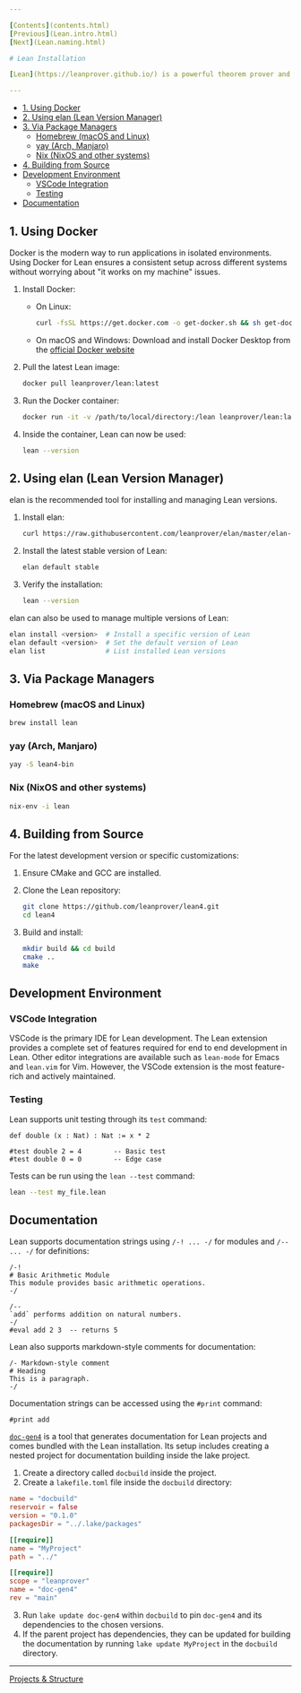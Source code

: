 ```yaml
---

[Contents](contents.html)
[Previous](Lean.intro.html)
[Next](Lean.naming.html)

# Lean Installation

[Lean](https://leanprover.github.io/) is a powerful theorem prover and programming language. This guide provides various methods to install Lean on a system.

---
```


- [1. Using Docker](#1-using-docker)
- [2. Using elan (Lean Version Manager)](#2-using-elan-lean-version-manager)
- [3. Via Package Managers](#3-via-package-managers)
  - [Homebrew (macOS and Linux)](#homebrew-macos-and-linux)
  - [yay (Arch, Manjaro)](#yay-arch-manjaro)
  - [Nix (NixOS and other systems)](#nix-nixos-and-other-systems)
- [4. Building from Source](#4-building-from-source)
- [Development Environment](#development-environment)
  - [VSCode Integration](#vscode-integration)
  - [Testing](#testing)
- [Documentation](#documentation)

## 1. Using Docker

Docker is the modern way to run applications in isolated environments. Using Docker for Lean ensures a consistent setup across different systems without worrying about "it works on my machine" issues.

1. Install Docker:

   - On Linux:

     ```bash
     curl -fsSL https://get.docker.com -o get-docker.sh && sh get-docker.sh
     ```

   - On macOS and Windows: Download and install Docker Desktop from the [official Docker website](https://www.docker.com/products/docker-desktop)

2. Pull the latest Lean image:

   ```bash
   docker pull leanprover/lean:latest
   ```

3. Run the Docker container:

   ```bash
   docker run -it -v /path/to/local/directory:/lean leanprover/lean:latest
   ```

4. Inside the container, Lean can now be used:

   ```bash
   lean --version
   ```

## 2. Using elan (Lean Version Manager)

elan is the recommended tool for installing and managing Lean versions.

1. Install elan:

   ```bash
   curl https://raw.githubusercontent.com/leanprover/elan/master/elan-init.sh -sSf | sh
   ```

2. Install the latest stable version of Lean:

   ```bash
   elan default stable
   ```

3. Verify the installation:

   ```bash
   lean --version
   ```

elan can also be used to manage multiple versions of Lean:

```bash
elan install <version>  # Install a specific version of Lean
elan default <version>  # Set the default version of Lean
elan list               # List installed Lean versions
```

## 3. Via Package Managers

### Homebrew (macOS and Linux)

```bash
brew install lean
```

### yay (Arch, Manjaro)

```bash
yay -S lean4-bin
```

### Nix (NixOS and other systems)

```bash
nix-env -i lean
```

## 4. Building from Source

For the latest development version or specific customizations:

1. Ensure CMake and GCC are installed.

2. Clone the Lean repository:

   ```bash
   git clone https://github.com/leanprover/lean4.git
   cd lean4
   ```

3. Build and install:

   ```bash
   mkdir build && cd build
   cmake ..
   make
   ```

## Development Environment

### VSCode Integration

VSCode is the primary IDE for Lean development. The Lean extension provides a complete set of features required for end to end development in Lean. Other editor integrations are available such as `lean-mode` for Emacs and `lean.vim` for Vim. However, the VSCode extension is the most feature-rich and actively maintained.

### Testing

Lean supports unit testing through its `test` command:

```lean
def double (x : Nat) : Nat := x * 2

#test double 2 = 4        -- Basic test
#test double 0 = 0        -- Edge case
```

Tests can be run using the `lean --test` command:

```bash
lean --test my_file.lean
```

## Documentation

Lean supports documentation strings using `/-! ... -/` for modules and `/-- ... -/` for definitions:

```lean
/-!
# Basic Arithmetic Module
This module provides basic arithmetic operations.
-/

/--
`add` performs addition on natural numbers.
-/
#eval add 2 3  -- returns 5
```

Lean also supports markdown-style comments for documentation:

```lean
/- Markdown-style comment
# Heading
This is a paragraph.
-/
```

Documentation strings can be accessed using the `#print` command:

```lean
#print add
```

[`doc-gen4`](https://github.com/leanprover/doc-gen4) is a tool that generates documentation for Lean projects and comes bundled with the Lean installation. Its setup includes creating a nested project for documentation building inside the lake project.

1. Create a directory called `docbuild` inside the project.
2. Create a `lakefile.toml` file inside the `docbuild` directory:

```toml
name = "docbuild"
reservoir = false
version = "0.1.0"
packagesDir = "../.lake/packages"

[[require]]
name = "MyProject"
path = "../"

[[require]]
scope = "leanprover"
name = "doc-gen4"
rev = "main"
```

3. Run `lake update doc-gen4` within `docbuild` to pin `doc-gen4` and its dependencies to the chosen versions.
4. If the parent project has dependencies, they can be updated for building the documentation by running `lake update MyProject` in the `docbuild` directory.

---

[Projects & Structure](./Lean.projects.html)
